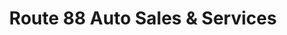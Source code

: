 ---
title: "Route 88 Auto Sales & Services"
url: /greensboro/route-88-auto-sales-und-services/
shop: Autohaus
---